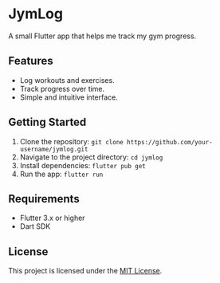 # JymLog

A small Flutter app that helps me track my gym progress.

## Features
- Log workouts and exercises.
- Track progress over time.
- Simple and intuitive interface.

## Getting Started
1. Clone the repository: `git clone https://github.com/your-username/jymlog.git`
2. Navigate to the project directory: `cd jymlog`
3. Install dependencies: `flutter pub get`
4. Run the app: `flutter run`

## Requirements
- Flutter 3.x or higher
- Dart SDK

## License
This project is licensed under the [MIT License](LICENSE).
